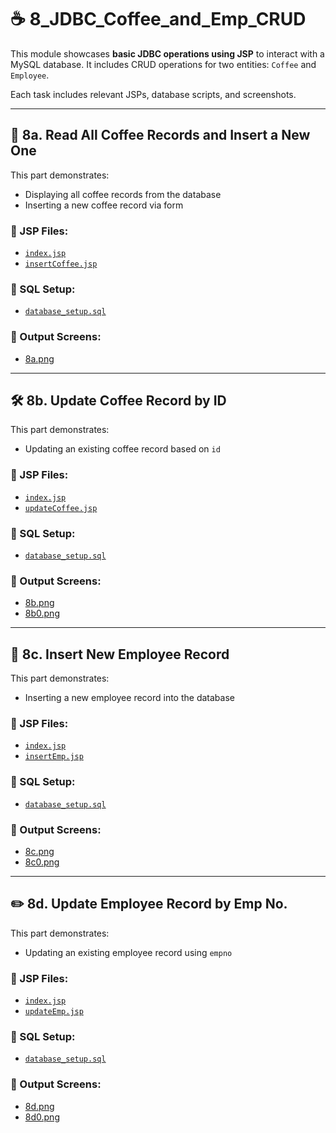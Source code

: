 # ☕ 8_JDBC_Coffee_and_Emp_CRUD

This module showcases **basic JDBC operations using JSP** to interact with a MySQL database. It includes CRUD operations for two entities: `Coffee` and `Employee`.

Each task includes relevant JSPs, database scripts, and screenshots.

---

## 📘 8a. Read All Coffee Records and Insert a New One

This part demonstrates:
- Displaying all coffee records from the database
- Inserting a new coffee record via form

### 📄 JSP Files:
- [`index.jsp`](./8a_Read%20all%20coffee%20records%20and%20insert%20a%20new%20one/src/main/webapp/index.jsp)
- [`insertCoffee.jsp`](./8a_Read%20all%20coffee%20records%20and%20insert%20a%20new%20one/src/main/webapp/insertCoffee.jsp)

### 📂 SQL Setup:
- [`database_setup.sql`](./8a_Read%20all%20coffee%20records%20and%20insert%20a%20new%20one/database/database_setup.sql)

### 🔗 Output Screens:
- [8a.png](./8a_Read%20all%20coffee%20records%20and%20insert%20a%20new%20one/8a.png)

---

## 🛠️ 8b. Update Coffee Record by ID

This part demonstrates:
- Updating an existing coffee record based on `id`

### 📄 JSP Files:
- [`index.jsp`](./8b_Update%20coffee%20record%20by%20id/src/main/webapp/index.jsp)
- [`updateCoffee.jsp`](./8b_Update%20coffee%20record%20by%20id/src/main/webapp/updateCoffee.jsp)

### 📂 SQL Setup:
- [`database_setup.sql`](./8b_Update%20coffee%20record%20by%20id/database/database_setup.sql)

### 🔗 Output Screens:
- [8b.png](./8b_Update%20coffee%20record%20by%20id/8b.png)
- [8b0.png](./8b_Update%20coffee%20record%20by%20id/8b0.png)

---

## 👤 8c. Insert New Employee Record

This part demonstrates:
- Inserting a new employee record into the database

### 📄 JSP Files:
- [`index.jsp`](./8c_Insert%20new%20employee%20record/src/main/webapp/index.jsp)
- [`insertEmp.jsp`](./8c_Insert%20new%20employee%20record/src/main/webapp/insertEmp.jsp)

### 📂 SQL Setup:
- [`database_setup.sql`](./8c_Insert%20new%20employee%20record/database/database_setup.sql)

### 🔗 Output Screens:
- [8c.png](./8c_Insert%20new%20employee%20record/8c.png)
- [8c0.png](./8c_Insert%20new%20employee%20record/8c0.png)

---

## ✏️ 8d. Update Employee Record by Emp No.

This part demonstrates:
- Updating an existing employee record using `empno`

### 📄 JSP Files:
- [`index.jsp`](./8d_Update%20employee%20record%20by%20empno/src/main/webapp/index.jsp)
- [`updateEmp.jsp`](./8d_Update%20employee%20record%20by%20empno/src/main/webapp/updateEmp.jsp)

### 📂 SQL Setup:
- [`database_setup.sql`](./8d_Update%20employee%20record%20by%20empno/database/database_setup.sql)

### 🔗 Output Screens:
- [8d.png](./8d_Update%20employee%20record%20by%20empno/8d.png)
- [8d0.png](./8d_Update%20employee%20record%20by%20empno/8d0.png)

